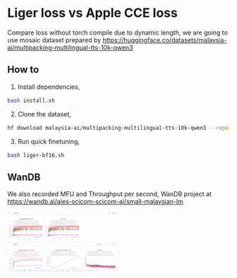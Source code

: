 # Liger loss vs Apple CCE loss

Compare loss without torch compile due to dynamic length, we are going to use mosaic dataset prepared by https://huggingface.co/datasets/malaysia-ai/multipacking-multilingual-tts-10k-qwen3

## How to

1. Install dependencies,

```bash
bash install.sh
```

2. Clone the dataset,

```bash
hf download malaysia-ai/multipacking-multilingual-tts-10k-qwen3 --repo-type=dataset --local-dir=./multipacking
```

3. Run quick finetuning,

```bash
bash liger-bf16.sh
```

## WanDB

We also recorded MFU and Throughput per second, WanDB project at https://wandb.ai/aies-scicom-scicom-ai/small-malaysian-lm

<img src="wandb.png" width="50%">
